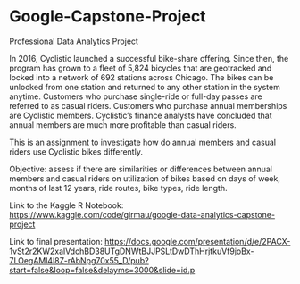 # Google-Capstone-Project
Professional Data Analytics Project

In 2016, Cyclistic launched a successful bike-share offering. Since then, the program has grown to a fleet of 5,824 bicycles that are geotracked and locked into a network of 692 stations across Chicago. The bikes can be unlocked from one station and returned to any other station in the system anytime. Customers who purchase single-ride or full-day passes are referred to as casual riders. Customers who purchase annual memberships are Cyclistic members. Cyclistic’s finance analysts have concluded that annual members are much more profitable than casual riders. 

This is an assignment to investigate how do annual members and casual riders use Cyclistic bikes differently.

Objective: assess if there are similarities or differences between annual members and casual riders on utilization of bikes based on days of week, months of last 12 years, ride routes, bike types, ride length.

Link to the Kaggle R Notebook: https://www.kaggle.com/code/girmau/google-data-analytics-capstone-project


Link to final presentation: https://docs.google.com/presentation/d/e/2PACX-1vSt2r2KW2xalVdchBD38UTgDNWtBJJPSLtDwDThHrjtkuVf9joBx-7LOegAMl4l8Z-rAbNpg70x55_D/pub?start=false&loop=false&delayms=3000&slide=id.p
